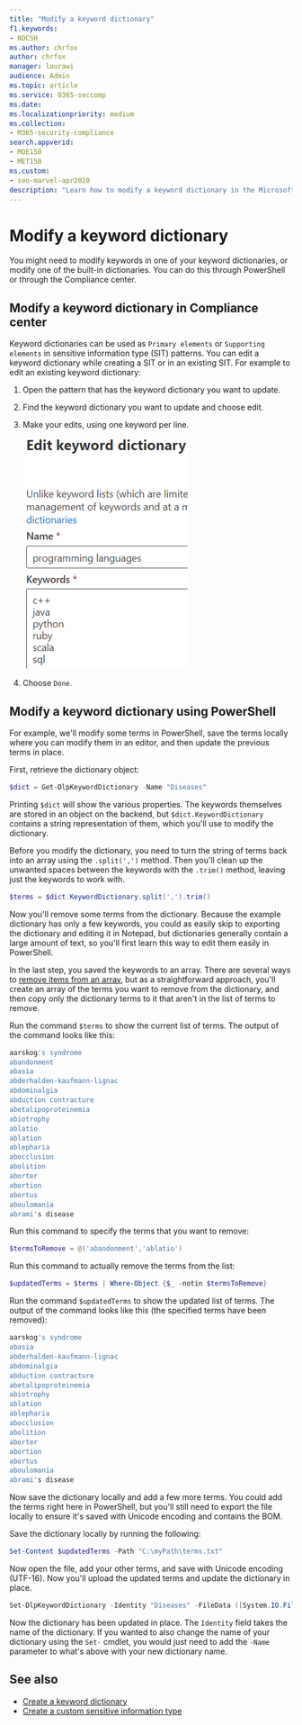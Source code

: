 ```yaml
---
title: "Modify a keyword dictionary"
f1.keywords:
- NOCSH
ms.author: chrfox
author: chrfox
manager: laurawi
audience: Admin
ms.topic: article
ms.service: O365-seccomp
ms.date:
ms.localizationpriority: medium
ms.collection:
- M365-security-compliance
search.appverid:
- MOE150
- MET150
ms.custom:
- seo-marvel-apr2020
description: "Learn how to modify a keyword dictionary in the Microsoft 365 Compliance Center."
---
```


# Modify a keyword dictionary

You might need to modify keywords in one of your keyword dictionaries, or modify one of the built-in dictionaries. You can do this through PowerShell or through the Compliance center.

## Modify a keyword dictionary in Compliance center

Keyword dictionaries can be used as `Primary elements` or `Supporting elements` in sensitive information type (SIT) patterns. You can edit a keyword dictionary while creating a SIT or in an existing SIT. For example to edit an existing keyword dictionary:

1. Open the pattern that has the keyword dictionary you want to update.
2. Find the keyword dictionary you want to update and choose edit.
3. Make your edits, using one keyword per line.

   ![screenshot edit keywords.](../media/edit-keyword-dictionary.png)

4. Choose `Done`.

## Modify a keyword dictionary using PowerShell

For example, we'll modify some terms in PowerShell, save the terms locally where you can modify them in an editor, and then update the previous terms in place.

First, retrieve the dictionary object:

```powershell
$dict = Get-DlpKeywordDictionary -Name "Diseases"
```

Printing `$dict` will show the various properties. The keywords themselves are stored in an object on the backend, but `$dict.KeywordDictionary` contains a string representation of them, which you'll use to modify the dictionary.

Before you modify the dictionary, you need to turn the string of terms back into an array using the `.split(',')` method. Then you'll clean up the unwanted spaces between the keywords with the `.trim()` method, leaving just the keywords to work with.

```powershell
$terms = $dict.KeywordDictionary.split(',').trim()
```

Now you'll remove some terms from the dictionary. Because the example dictionary has only a few keywords, you could as easily skip to exporting the dictionary and editing it in Notepad, but dictionaries generally contain a large amount of text, so you'll first learn this way to edit them easily in PowerShell.

In the last step, you saved the keywords to an array. There are several ways to [remove items from an array](/previous-versions/windows/it-pro/windows-powershell-1.0/ee692802(v=technet.10)), but as a straightforward approach, you'll create an array of the terms you want to remove from the dictionary, and then copy only the dictionary terms to it that aren't in the list of terms to remove.

Run the command `$terms` to show the current list of terms. The output of the command looks like this:

```powershell
aarskog's syndrome
abandonment
abasia
abderhalden-kaufmann-lignac
abdominalgia
abduction contracture
abetalipoproteinemia
abiotrophy
ablatio
ablation
ablepharia
abocclusion
abolition
aborter
abortion
abortus
aboulomania
abrami's disease
```

Run this command to specify the terms that you want to remove:

```powershell
$termsToRemove = @('abandonment','ablatio')
```

Run this command to actually remove the terms from the list:

```powershell
$updatedTerms = $terms | Where-Object {$_ -notin $termsToRemove}
```

Run the command `$updatedTerms` to show the updated list of terms. The output of the command looks like this (the specified terms have been removed):

```powershell
aarskog's syndrome
abasia
abderhalden-kaufmann-lignac
abdominalgia
abduction contracture
abetalipoproteinemia
abiotrophy
ablation
ablepharia
abocclusion
abolition
aborter
abortion
abortus
aboulomania
abrami's disease
```

Now save the dictionary locally and add a few more terms. You could add the terms right here in PowerShell, but you'll still need to export the file locally to ensure it's saved with Unicode encoding and contains the BOM.

Save the dictionary locally by running the following:

```powershell
Set-Content $updatedTerms -Path "C:\myPath\terms.txt"
```

Now open the file, add your other terms, and save with Unicode encoding (UTF-16). Now you'll upload the updated terms and update the dictionary in place.

```powershell
Set-DlpKeywordDictionary -Identity "Diseases" -FileData ([System.IO.File]::ReadAllBytes('C:myPath\terms.txt'))
```

Now the dictionary has been updated in place. The `Identity` field takes the name of the dictionary. If you wanted to also change the name of your dictionary using the `Set-` cmdlet, you would just need to add the `-Name` parameter to what's above with your new dictionary name.

## See also

- [Create a keyword dictionary](create-a-keyword-dictionary.md)
- [Create a custom sensitive information type](create-a-custom-sensitive-information-type.md)
